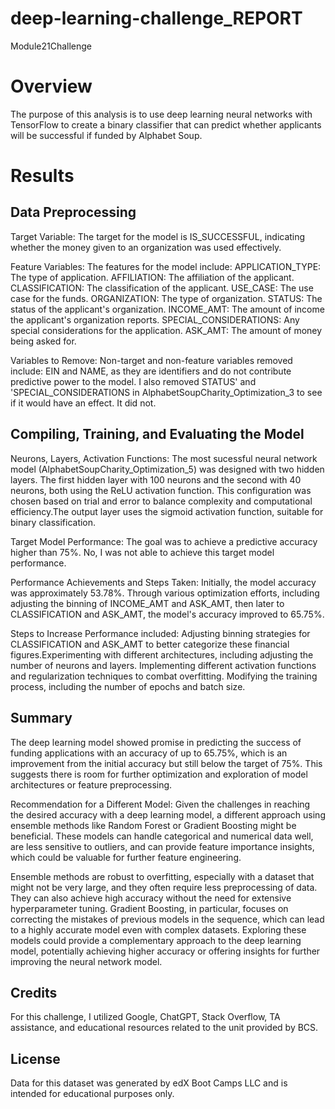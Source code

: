 # deep-learning-challenge_REPORT
Module21Challenge


# Overview

The purpose of this analysis is to use deep learning neural networks with TensorFlow to create a binary classifier that can predict whether applicants will be successful if funded by Alphabet Soup.

# Results

## Data Preprocessing

Target Variable: The target for the model is IS_SUCCESSFUL, indicating whether the money given to an organization was used effectively.

Feature Variables: The features for the model include:
APPLICATION_TYPE: The type of application.
AFFILIATION: The affiliation of the applicant.
CLASSIFICATION: The classification of the applicant.
USE_CASE: The use case for the funds.
ORGANIZATION: The type of organization.
STATUS: The status of the applicant's organization.
INCOME_AMT: The amount of income the applicant's organization reports.
SPECIAL_CONSIDERATIONS: Any special considerations for the application.
ASK_AMT: The amount of money being asked for.

Variables to Remove: Non-target and non-feature variables removed include:
EIN and NAME, as they are identifiers and do not contribute predictive power to the model. I also removed STATUS' and 'SPECIAL_CONSIDERATIONS in AlphabetSoupCharity_Optimization_3 to see if it would have an effect. It did not. 

## Compiling, Training, and Evaluating the Model

Neurons, Layers, Activation Functions: The most sucessful neural network model (AlphabetSoupCharity_Optimization_5) was designed with two hidden layers. The first hidden layer with 100 neurons and the second with 40 neurons, both using the ReLU activation function. This configuration was chosen based on trial and error to balance complexity and computational efficiency.The output layer uses the sigmoid activation function, suitable for binary classification.

Target Model Performance: The goal was to achieve a predictive accuracy higher than 75%. No, I was not able to achieve this target model performance.

Performance Achievements and Steps Taken:
Initially, the model accuracy was approximately 53.78%. Through various optimization efforts, including adjusting the binning of INCOME_AMT and ASK_AMT, then later to CLASSIFICATION and ASK_AMT,  the model's accuracy improved to 65.75%.

Steps to Increase Performance included:
Adjusting binning strategies for CLASSIFICATION and ASK_AMT to better categorize these financial figures.Experimenting with different architectures, including adjusting the number of neurons and layers. Implementing different activation functions and regularization techniques to combat overfitting. Modifying the training process, including the number of epochs and batch size.

## Summary
The deep learning model showed promise in predicting the success of funding applications with an accuracy of up to 65.75%, which is an improvement from the initial accuracy but still below the target of 75%. This suggests there is room for further optimization and exploration of model architectures or feature preprocessing.

Recommendation for a Different Model: Given the challenges in reaching the desired accuracy with a deep learning model, a different approach using ensemble methods like Random Forest or Gradient Boosting might be beneficial. These models can handle categorical and numerical data well, are less sensitive to outliers, and can provide feature importance insights, which could be valuable for further feature engineering.

Ensemble methods are robust to overfitting, especially with a dataset that might not be very large, and they often require less preprocessing of data. They can also achieve high accuracy without the need for extensive hyperparameter tuning. Gradient Boosting, in particular, focuses on correcting the mistakes of previous models in the sequence, which can lead to a highly accurate model even with complex datasets. Exploring these models could provide a complementary approach to the deep learning model, potentially achieving higher accuracy or offering insights for further improving the neural network model.


## Credits
For this challenge, I utilized Google, ChatGPT, Stack Overflow, TA assistance, and educational resources related to the unit provided by BCS.

## License
Data for this dataset was generated by edX Boot Camps LLC and is intended for educational purposes only.
